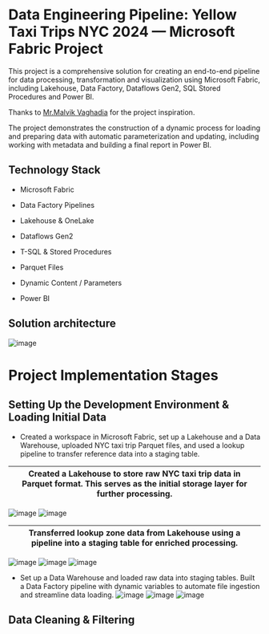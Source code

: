 # Data Engineering Pipeline: Yellow Taxi Trips NYC 2024 — Microsoft Fabric Project

This project is a comprehensive solution for creating an end-to-end pipeline for data processing, transformation and visualization using Microsoft Fabric, including Lakehouse, Data Factory, Dataflows Gen2, SQL Stored Procedures and Power BI.

Thanks to [Mr.Malvik Vaghadia](udemy.com/course/microsoft-fabric-the-ultimate-guide) for the project inspiration.

The project demonstrates the construction of a dynamic process for loading and preparing data with automatic parameterization and updating, including working with metadata and building a final report in Power BI.



## Technology Stack
-  Microsoft Fabric

-  Data Factory Pipelines

-  Lakehouse & OneLake

-  Dataflows Gen2

-  T-SQL & Stored Procedures

-  Parquet Files

-  Dynamic Content / Parameters

-  Power BI

## Solution architecture

![image](https://github.com/user-attachments/assets/e1ea2f37-13cd-4bd7-b556-c93c96e9a73c)

# Project Implementation Stages 

## Setting Up the Development Environment & Loading Initial Data

- Created a workspace in Microsoft Fabric, set up a Lakehouse and a Data Warehouse, uploaded NYC taxi trip Parquet files, and used a lookup pipeline to transfer reference data into a staging table.

| Created a Lakehouse to store raw NYC taxi trip data in Parquet format. This serves as the initial storage layer for further processing. |
| ----------- |
![image](https://github.com/user-attachments/assets/e62db76c-001e-44f8-9972-8b65b8245619)
![image](https://github.com/user-attachments/assets/ab7bf7a2-2e62-4154-83d5-3a107b06c014)


|Transferred lookup zone data from Lakehouse using a pipeline into a staging table for enriched processing. |
| ----------- |
![image](https://github.com/user-attachments/assets/94ce3c0b-2dd5-4a6e-8cc4-dcb32972f700)
![image](https://github.com/user-attachments/assets/cd4e5b0e-d58b-44da-9175-18d592c0a6ea)
![image](https://github.com/user-attachments/assets/050945b1-daa5-4900-a7bd-1abf65b4c2ef)

- Set up a Data Warehouse and loaded raw data into staging tables. Built a Data Factory pipeline with dynamic variables to automate file ingestion and streamline data loading.
![image](https://github.com/user-attachments/assets/d8bd3c77-bd00-4ec2-a2d3-6b656e7b1ac7)
![image](https://github.com/user-attachments/assets/5cd41263-1b00-436a-a7e3-ab671bfb478a)
![image](https://github.com/user-attachments/assets/9bb2a6de-b836-464e-928e-9818f35dfd3b)

## Data Cleaning & Filtering


